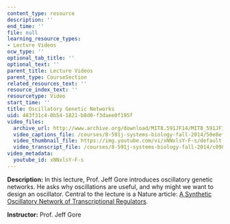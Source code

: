 ```yaml
---
content_type: resource
description: ''
end_time: ''
file: null
learning_resource_types:
- Lecture Videos
ocw_type: ''
optional_tab_title: ''
optional_text: ''
parent_title: Lecture Videos
parent_type: CourseSection
related_resources_text: ''
resource_index_text: ''
resourcetype: Video
start_time: ''
title: Oscillatory Genetic Networks
uid: 483f31c4-0b54-1821-b8d0-f3daee0f195f
video_files:
  archive_url: http://www.archive.org/download/MIT8.591JF14/MIT8_591JF14_lec05_300k.mp4
  video_captions_file: /courses/8-591j-systems-biology-fall-2014/50e8efc4d68159ea9f3c26263f2c8e59_xNNxlsY-F-s.vtt
  video_thumbnail_file: https://img.youtube.com/vi/xNNxlsY-F-s/default.jpg
  video_transcript_file: /courses/8-591j-systems-biology-fall-2014/c0988b28f3818790cc10d280b24ca706_xNNxlsY-F-s.pdf
video_metadata:
  youtube_id: xNNxlsY-F-s
---
```


**Description:** In this lecture, Prof. Jeff Gore introduces oscillatory genetic networks. He asks why oscillations are useful, and why might we want to design an oscillator. Central to the lecture is a Nature article: [A Synthetic Oscillatory Network of Transcriptional Regulators](http://dx.doi.org/10.1038/35002125).

**Instructor:** Prof. Jeff Gore




